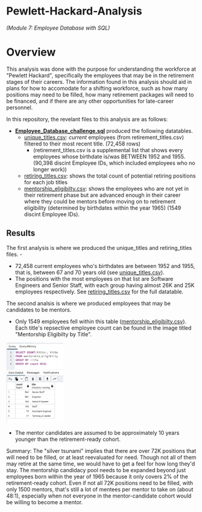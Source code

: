 # Pewlett-Hackard-Analysis
_(Module 7: Employee Database with SQL)_

# Overview 
This analysis was done with the purpose for understanding the workforce at "Pewlett Hackard", specifically the employees that may be in the retirement stages of their careers. The information found in this analysis should aid in plans for how to accomodate for a shifting workforce, such as how many positions may need to be filled, how many retirement packages will need to be financed, and if there are any other opportunities for late-career personnel. 

In this repository, the revelant files to this analysis are as follows:
- **[Employee_Database_challenge.sql](https://github.com/ahualoh/Pewlett-Hackard-Analysis/blob/main/Queries/Employee_Database_challenge.sql)** produced the following datatables. 
  - [unique_titles.csv](https://github.com/ahualoh/Pewlett-Hackard-Analysis/blob/main/Data/unique_titles.csv): _current_ employees (from retirement_titles.csv) filtered to their most recent title. (72,458 rows)
    - (retirement_titles.csv is a supplemental list that shows every employees whose birthdate is/was BETWEEN 1952 and 1955. (90,398 discint Employee IDs, which included employees who no longer work))
  - [retiring_titles.csv](https://github.com/ahualoh/Pewlett-Hackard-Analysis/blob/main/Data/retiring_titles.csv): shows the total count of potential retiring positions for each job titles
  - [mentorship_eligibilty.csv](https://github.com/ahualoh/Pewlett-Hackard-Analysis/blob/main/Data/mentorship_eligibilty.csv): shows the employees who are not yet in their retirement phase but are advanced enough in their career where they could be mentors before moving on to retirement eligibility (determined by birthdates within the year 1965) (1549 discint Employee IDs). 

## Results
The first analysis is where we produced the unique_titles and retiring_titles files. -
- 72,458 current employees who's birthdates are between 1952 and 1955, that is, between 67 and 70 years old (see [unique_titles.csv](https://github.com/ahualoh/Pewlett-Hackard-Analysis/blob/main/Data/unique_titles.csv)). 
- The positions with the most employees on that list are Software Engineers and Senior Staff, with each group having almost 26K and 25K employees respectively. See [retiring_titles.csv](https://github.com/ahualoh/Pewlett-Hackard-Analysis/blob/main/Data/retiring_titles.csv) for the full datatable. 

The second analsis is where we produced employees that may be candidates to be mentors. 
- Only 1549 employees fell within this table ([mentorship_eligibilty.csv](https://github.com/ahualoh/Pewlett-Hackard-Analysis/blob/main/Data/mentorship_eligibilty.csv)). Each title's repsective employee count can be found in the image titled "Mentorship Eligibilty by Title". 
<img src="https://github.com/ahualoh/Pewlett-Hackard-Analysis/blob/main/Mentorship%20Eligibilty%20by%20Title.png" width=30% height=30%>


- The mentor candidates are assumed to be approximately 10 years younger than the retirement-ready cohort. 


Summary: 
The "silver tsunami" implies that there are over 72K positions that will need to be filled, or at least reevaluated for need. Though not all of them may retire at the same time, we would have to get a feel for how long they'd stay. The mentorship candidacy pool needs to be expanded beyond just employees born within the year of 1965 because it only covers 2% of the retirement-ready cohort. Even if not all 72K positions need to be filled, with only 1500 mentors, that's still a lot of mentees per mentor to take on (about 48:1), especially when not everyone in the mentor-candidate cohort would be willing to become a mentor. 
